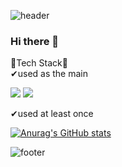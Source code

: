 ![header](https://capsule-render.vercel.app/api?text=%20Hello🌼!!%20&type=transparent&color=auto&height=200&textBg=true&animation=twinkling)

### Hi there 👋

🍑Tech Stack🍑<br>
✔used as the main<br>

<img src="https://img.shields.io/badge/JAVA-skyblue?style=flat&logo=JAVA&logoColor=007396"/> <img src="https://img.shields.io/badge/Spring-white?style=flat&logo=Spring&logoColor=6DB33F"/>

✔used at least once



[![Anurag's GitHub stats](https://github-readme-stats.vercel.app/api?username=OHEUNHYEON&show_icons=true&theme=dracula)](https://github.com/anuraghazra/github-readme-stats)

![footer](https://capsule-render.vercel.app/api?section=footer)
